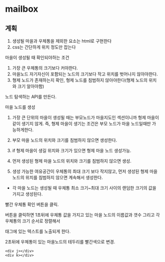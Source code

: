# mailbox

## 계획

1. 생성될 마을과 우체통을 제외한 요소는 html로 구현한다
2. css는 간단하게 위치 정도만 잡는다

마을이 생성될 때 확인되야하는 조건

1. 가장 큰 우체통의 크기보다 커야한다.
2. 마을노드 자기자신이 포함되는 노드의 크기보다 작고 위치를 벗어나지 않아야한다.
3. 형제 노드가 존재하는지 확인, 형제 노드를 침범하지 않아야한다(형제 노드의 위치와 크기 알아야함)

노드 탐색하는 API를 만든다.

마을 노드를 생성

1. 가장 큰 단위의 마을이 생성될 때는 부모노드가 마을지도인 섹션이니까
형제 마을이 같이 생기지 않게. 즉, 형제 마을이 생기는 조건은 부모 노드가
마을 노드일때만 가능하게한다.

2. 부모 마을 노드의 위치와 크기를 침범하지 않으면 생성한다.
  1. if 형제 마을이 생길 위치와 크기가 있으면 형제 마을 노드 생성가능.
  2. 먼저 생성된 형제 마을 노드의 위치와 크기를 침범하지 않으면 생성.
  3. 생성 가능한 여유공간이 우체통의 최대 크기 보다 작지않고, 먼저 생성된 형제 마을 노드의 위치를 침범하지 않으면 계속해서 생성한다.

* 각 마을 노드는 생성될 때 우체통 최소 크기~최대 크기 사이의 랜덤한 크기의 값을 가지고 생성된다.

빨간 우체통 확인 버튼을 클릭.

버튼을 클릭하면 1초뒤에 우체통 값을 가지고 있는 마을 노드의 이름값과 갯수 그리고 각 우체통의 크기 순서로 정렬해서 <p>태그에 있는 텍스트를 노출되게 한다.

2초뒤에 우체통이 있는 마을노드의 테두리를 빨간색으로 변경.



<div a></div>
    <div b>
      <div c>
        <div d></div>
        <div e ></div>
      </div>
    </div>
    <div f>
      <div g></div>
      <div h>
        <div i></div>
      </div>
    </div>
    
    
    
    <div j></div>
    <div k></div>
